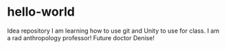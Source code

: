 # hello-world
Idea repository
I am learning how to use git and Unity to use for class.
I am a rad anthropology professor!
Future doctor Denise!
